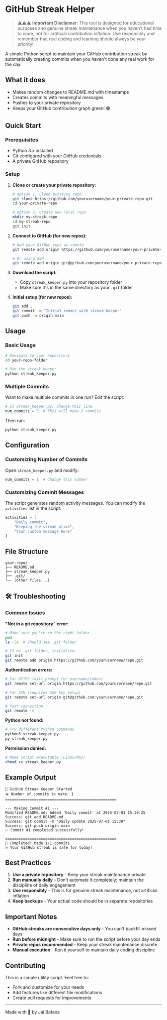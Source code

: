 # GitHub Streak Helper

> ⚠️⚠️⚠️ **Important Disclaimer**: This tool is designed for educational purposes and genuine streak maintenance when you haven't had time to code, not for artificial contribution inflation. Use responsibly and remember that real coding and learning should always be your priority!

A simple Python script to maintain your GitHub contribution streak by automatically creating commits when you haven't done any real work for the day.

## What it does

- Makes random changes to README.md with timestamps
- Creates commits with meaningful messages
- Pushes to your private repository
- Keeps your GitHub contribution graph green! 🟢

## Quick Start

### Prerequisites
- Python 3.x installed
- Git configured with your GitHub credentials
- A private GitHub repository

### Setup

1. **Clone or create your private repository:**
   ```bash
   # Option 1: Clone existing repo
   git clone https://github.com/yourusername/your-private-repo.git
   cd your-private-repo
   
   # Option 2: Create new local repo
   mkdir my-streak-repo
   cd my-streak-repo
   git init
   ```

2. **Connect to GitHub (for new repos):**
   ```bash
   # Add your GitHub repo as remote
   git remote add origin https://github.com/yourusername/your-private-repo.git
   
   # Or using SSH
   git remote add origin git@github.com:yourusername/your-private-repo.git
   ```

3. **Download the script:**
   - Copy `streak_keeper.py` into your repository folder
   - Make sure it's in the same directory as your `.git` folder

4. **Initial setup (for new repos):**
   ```bash
   git add .
   git commit -m "Initial commit with streak keeper"
   git push -u origin main
   ```

## Usage

### Basic Usage
```bash
# Navigate to your repository
cd your-repo-folder

# Run the streak keeper
python streak_keeper.py
```

### Multiple Commits
Want to make multiple commits in one run? Edit the script:

```python
# In streak_keeper.py, change this line:
num_commits = 3  # This will make 3 commits
```

Then run:
```bash
python streak_keeper.py
```

## Configuration

### Customizing Number of Commits
Open `streak_keeper.py` and modify:
```python
num_commits = 1  # Change this number
```

### Customizing Commit Messages
The script generates random activity messages. You can modify the `activities` list in the script:
```python
activities = [
    "Daily commit",
    "Keeping the streak alive", 
    "Your custom message here"
]
```

## File Structure
```
your-repo/
├── README.md
├── streak_keeper.py
├── .git/
└── (other files...)
```

## 🛠️ Troubleshooting

### Common Issues

**"Not in a git repository" error:**
```bash
# Make sure you're in the right folder
pwd
ls -la  # Should see .git folder

# If no .git folder, initialize:
git init
git remote add origin https://github.com/yourusername/repo.git
```

**Authentication errors:**
```bash
# For HTTPS (will prompt for username/token)
git remote set-url origin https://github.com/yourusername/repo.git

# For SSH (requires SSH key setup)
git remote set-url origin git@github.com:yourusername/repo.git

# Test connection
git remote -v
```

**Python not found:**
```bash
# Try different Python commands
python3 streak_keeper.py
py streak_keeper.py
```

**Permission denied:**
```bash
# Make script executable (Linux/Mac)
chmod +x streak_keeper.py
```

##  Example Output

```
🚀 GitHub Streak Keeper Started
📊 Number of commits to make: 1
==================================================

--- Making Commit #1 ---
Modified README.md: Added 'Daily commit' at 2025-07-01 15:30:25
Success: git add README.md
Success: git commit -m "Daily update 2025-07-01 15:30"
Success: git push origin main
✅ Commit #1 completed successfully!

==================================================
🎉 Completed! Made 1/1 commits
🔥 Your GitHub streak is safe for today!
```

## Best Practices

1. **Use a private repository** - Keep your streak maintenance private
2. **Run manually daily** - Don't automate it completely; maintain the discipline of daily engagement
3. **Use responsibly** - This is for genuine streak maintenance, not artificial inflation
4. **Keep backups** - Your actual code should be in separate repositories

## Important Notes

- **GitHub streaks are consecutive days only** - You can't backfill missed days
- **Run before midnight** - Make sure to run the script before your day ends
- **Private repos recommended** - Keep your streak maintenance discrete
- **Manual execution** - Run it yourself to maintain daily coding discipline

## Contributing

This is a simple utility script. Feel free to:
- Fork and customize for your needs
- Add features like different file modifications
- Create pull requests for improvements

---

Made with 💙 by Jal Bafana
